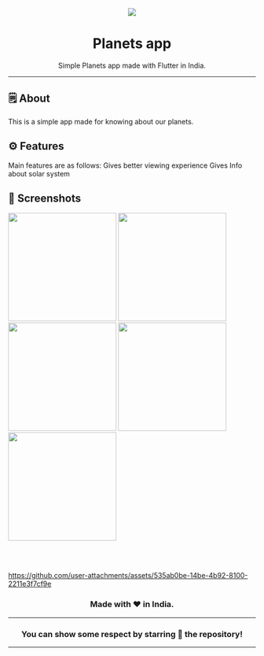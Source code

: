 
<div align="center">

<img src="./assets/feature_graphic/feature_graphic.png">


# **Planets app**
Simple Planets app made with Flutter in India.

---

</div>



## 🗒 About

This is a simple app made for knowing about our planets.
## ⚙️ Features
Main features are as follows:
Gives better viewing experience
Gives Info about solar system

## 📲 Screenshots


<img src="https://github.com/user-attachments/assets/c2f2ced3-14ac-44f1-b1aa-e5f3b8f12a5d" width="220px">
<img src="https://github.com/user-attachments/assets/e5e35377-0681-4f5c-896b-e67a9d242b8f" width="220px">
<img src="https://github.com/user-attachments/assets/39ae930c-93b5-4e3b-8ae2-ed4a43e1ee86" width="220px">
<img src="https://github.com/user-attachments/assets/aa296433-3eb9-4d69-b48e-c012e9c004b8" width="220px">
<img src="https://github.com/user-attachments/assets/1d457a26-e452-4b6a-9035-7905a61c9836" width="220px">


<br><br>



https://github.com/user-attachments/assets/535ab0be-14be-4b92-8100-2211e3f7cf9e



<div align="center">

### Made with ❤️ in India.
---
### You can show some respect by starring 🌟 the repository!
---
</div>
